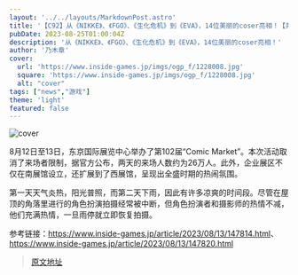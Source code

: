 ```yaml
---
layout: '../../layouts/MarkdownPost.astro'
title: '【C92】从《NIKKE》、《FGO》、《生化危机》到《EVA》，14位美丽的coser亮相！【共74张照片】'
pubDate: 2023-08-25T01:00:04Z
description: '从《NIKKE》、《FGO》、《生化危机》到《EVA》，14位美丽的coser亮相！'
author: '乃木章'
cover:
  url: 'https://www.inside-games.jp/imgs/ogp_f/1228008.jpg'
  square: 'https://www.inside-games.jp/imgs/ogp_f/1228008.jpg'
  alt: "cover"
tags: ["news","游戏"]
theme: 'light'
featured: false
---
```


![cover](https://www.inside-games.jp/imgs/ogp_f/1228008.jpg)

8月12日至13日，东京国际展览中心举办了第102届“Comic Market”。本次活动取消了来场者限制，据官方公布，两天的来场人数约为26万人。此外，企业展区不仅在南展馆设立，还扩展到了西展馆，呈现出全盛时期的热闹氛围。

第一天天气炎热，阳光普照，而第二天下雨，因此有许多凉爽的时间段。尽管在屋顶的角落里进行的角色扮演拍摄经常被中断，但角色扮演者和摄影师的热情不减，他们充满热情，一旦雨停就立即恢复拍摄。

参考链接：<https://www.inside-games.jp/article/2023/08/13/147814.html>、<https://www.inside-games.jp/article/2023/08/13/147820.html>

>[原文地址](https://www.inside-games.jp/article/2023/08/25/148079.html)  